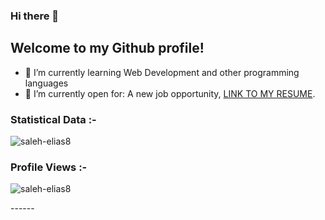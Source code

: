 ### Hi there 👋
## Welcome to my Github profile!
- 🌱 I’m currently learning Web Development and other programming languages
- 🤔 I’m currently open for: A new job opportunity, <a href="https://saleh-elias8.github.io/Portfolio/">LINK TO MY RESUME</a>.
<h3>Statistical Data :-</h3>
<p><img align="center"
    src="https://github-readme-stats.vercel.app/api/top-langs?username=saleh-elias8&show_icons=true&locale=en&bg_color=0d1117&text_color=ffffff&layout=compact"
    alt="saleh-elias8" 
    bg_color=#808080/></p>
<p align="right"> <h3>Profile Views :-</h3> <img src="https://komarev.com/ghpvc/?username=saleh-elias8&label=Profile%20views&color=0e75b6&style=flat"
    alt="saleh-elias8" /> </p>
------

<!--
**saleh-elias8/saleh-elias8** is a ✨ _special_ ✨ repository because its `README.md` (this file) appears on your GitHub profile.
------
<h1 align="center">Hi 👋, I'm Saleh </h1>
<h3 align="center">Software Engineer | Technical Content Writer | Data Analysis Enthusiast</h3>
------
<br>
I'm a Full Stack Developer with 2+ years of hands-on experience designing, developing and implementing applications and solutions using a range of technologies and programming languages.
<br />
Here are some ideas to get you started:

- 🔭 I’m currently working on ...
- 🌱 I’m currently learning Web Development and other programming languages
- 👯 I’m looking to collaborate on ...
- 🤔 I’m looking for help with ...
- 💬 Ask me about ...
- 📫 How to reach me: ...
- 😄 Pronouns: ...
- ⚡ Fun fact: ...
<br>
<div align="center">
  
![Typing SVG](https://readme-typing-svg.herokuapp.com?font=ROBOT&size=25&color=39FF14&background=000000&center=true&vCenter=true&width=490&lines=%3E+Welcome+to+my+GitHub+profile...!)

</div>
<p align="right"> <h3>Profile Views :-</h3> <img src="https://komarev.com/ghpvc/?username=saleh-elias8&label=Profile%20views&color=0e75b6&style=flat"
    alt="saleh-elias8" /> 
  </p>

<br>
<br>
  <br>
  
[![Aditya's GitHub Activity Graph](https://activity-graph.herokuapp.com/graph?username=Aditya664&theme=tokyonight)](https://git.io/praveenscience)

| ![Aditya's github stats](https://github-readme-stats.vercel.app/api?username=Aditya664&show_icons=true&theme=tokyonight) | ![Aditya GitHub Streak](https://github-readme-streak-stats.herokuapp.com/?user=Aditya664&theme=tokyonight) |
| --- | --- |
| ![Top Langs](https://github-readme-stats.vercel.app/api/top-langs/?username=Aditya664&theme=tokyonight) | ![Github Stars](https://github-readme-stats.vercel.app/api?username=Aditya664&show_icons=true&locale=en&count_private=true&hide_rank=true&custom_title=My%20GitHub%20Stats&disable_animations=true&theme=tokyonight) |

![Jokes Card](https://readme-jokes.vercel.app/api?theme=tokyonight)


<br>

Credits: [Aditya Deshmukh](https://github.com/saleh-elias8)
-->
